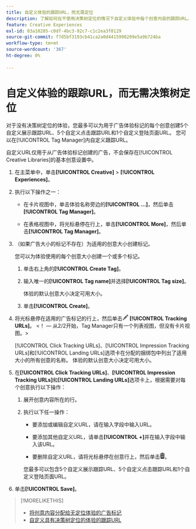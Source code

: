 ```yaml
---
title: 自定义体验的跟踪URL，而无需定位
description: 了解如何在不使用决策树定位的情况下自定义体验中每个创意内容的跟踪URL。
feature: Creative Experiences
exl-id: 03a10285-c0df-4bc3-92c7-c1c2ea3f8129
source-git-commit: f7d5bf3193cb41ca2a0d4415998209e5a9b724ba
workflow-type: tm+mt
source-wordcount: '367'
ht-degree: 0%

---
```


# 自定义体验的跟踪URL，而无需决策树定位

对于没有决策树定位的体验，您最多可以为用于广告体验标记的每个创意创建5个自定义展示跟踪URL、5个自定义点击跟踪URL和1个自定义登陆页面URL。 您可以在[!UICONTROL Tag Manager]内自定义跟踪URL。

自定义URL仅用于从广告体验标记创建的广告，不会保存在[!UICONTROL Creative Libraries]的基本创意设置中。

1. 在主菜单中，单击&#x200B;**[!UICONTROL Creative]** > **[!UICONTROL Experiences]**。

1. 执行以下操作之一：

   * 在卡片视图中，单击体验名称旁边的&#x200B;**[!UICONTROL ...]**，然后单击&#x200B;**[!UICONTROL Tag Manager]**。

   * 在表格视图中，将光标悬停在行上，单击&#x200B;**[!UICONTROL More]**，然后单击&#x200B;**[!UICONTROL Tag Manager]**。

1. （如果广告大小的标记不存在）为适用的创意大小创建标记。

   您可以为体验使用的每个创意大小创建一个或多个标记。

   1. 单击右上角的&#x200B;**[!UICONTROL Create Tag]**。

   1. 输入唯一的&#x200B;**[!UICONTROL Tag name]**&#x200B;并选择&#x200B;**[!UICONTROL Tag size]**。

      体验的默认创意大小决定可用大小。

   1. 单击&#x200B;**[!UICONTROL Create]**。

1. 将光标悬停在适用的广告标记的行上，然后单击![编辑跟踪URL](/help/creative/assets/edit-gray.png "编辑跟踪URL") **[!UICONTROL Tracking URLs]**。 <!-- For targeted experiences, this is "EDIT Tracking URLs" -->&lt;！ — 从2/2开始，Tag Manager只有一个列表视图，但没有卡片视图。>

   [!UICONTROL Click Tracking URLs]、[!UICONTROL Impression Tracking URLs]和[!UICONTROL Landing URLs]选项卡在分配的捆绑包中列出了适用大小的所有创意的名称。 体验的默认创意大小决定可用大小。<!-- There's no distinct "Creative Sizes" setting. -->

1. 在&#x200B;**[!UICONTROL Click Tracking URLs]**、**[!UICONTROL Impression Tracking URLs]**&#x200B;和&#x200B;**[!UICONTROL Landing URLs]**&#x200B;选项卡上，根据需要对每个创意执行以下操作：

   1. 展开创意内容所在的行。

   1. 执行以下任一操作：

      * 要添加或编辑自定义URL，请在输入字段中输入URL。

      * 要添加其他自定义URL，请单击&#x200B;**[!UICONTROL +]**&#x200B;并在输入字段中输入该URL。

      * 要删除自定义URL，请将光标悬停在创意行上，然后单击![删除](/help/creative/assets/delete.png "删除")。

      您最多可以包含5个自定义展示跟踪URL、5个自定义点击跟踪URL和1个自定义登陆页面URL。

1. 单击&#x200B;**[!UICONTROL Save]**。

>[!MORELIKETHIS]
>
>* [将创意内容分配给无定位体验的广告标记](experience-tag-assign-creatives.md)
>* [自定义具有决策树定位的体验的跟踪URL](experience-tracking-urls-targeting.md)
